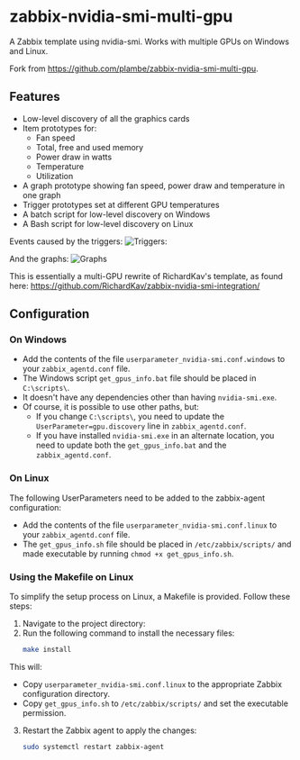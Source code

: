 # zabbix-nvidia-smi-multi-gpu
A Zabbix template using nvidia-smi. Works with multiple GPUs on Windows and Linux.

Fork from https://github.com/plambe/zabbix-nvidia-smi-multi-gpu.

## Features

- Low-level discovery of all the graphics cards
- Item prototypes for:
  - Fan speed
  - Total, free and used memory
  - Power draw in watts
  - Temperature
  - Utilization
- A graph prototype showing fan speed, power draw and temperature in one graph
- Trigger prototypes set at different GPU temperatures
- A batch script for low-level discovery on Windows
- A Bash script for low-level discovery on Linux

Events caused by the triggers:
![Triggers:](https://steemitimages.com/DQmNbgRSxa7LRbaaJszCdHbDEPM5wwCpKGUFJtibWEsBwTY/image.png)

And the graphs: 
![Graphs](https://steemitimages.com/DQmPSwfNoERQ13wrR8YeqdjSfDJpAiECXKSMzUjwaoLYkaG/image.png)

This is essentially a multi-GPU rewrite of RichardKav's template, as found here: https://github.com/RichardKav/zabbix-nvidia-smi-integration/

## Configuration

### On Windows

* Add the contents of the file `userparameter_nvidia-smi.conf.windows` to your `zabbix_agentd.conf` file.
* The Windows script `get_gpus_info.bat` file should be placed in `C:\scripts\`.
* It doesn't have any dependencies other than having `nvidia-smi.exe`.
* Of course, it is possible to use other paths, but: 
  * If you change `C:\scripts\`, you need to update the `UserParameter=gpu.discovery` line in `zabbix_agentd.conf`.
  * If you have installed `nvidia-smi.exe` in an alternate location, you need to update both the `get_gpus_info.bat` and the `zabbix_agentd.conf`.

### On Linux

The following UserParameters need to be added to the zabbix-agent configuration: 
* Add the contents of the file `userparameter_nvidia-smi.conf.linux` to your `zabbix_agentd.conf` file.
* The `get_gpus_info.sh` file should be placed in `/etc/zabbix/scripts/` and made executable by running `chmod +x get_gpus_info.sh`.

### Using the Makefile on Linux

To simplify the setup process on Linux, a Makefile is provided. Follow these steps:
1. Navigate to the project directory:
2. Run the following command to install the necessary files:
   ```bash
   make install
   ```
This will:
- Copy `userparameter_nvidia-smi.conf.linux` to the appropriate Zabbix configuration directory.
- Copy `get_gpus_info.sh` to `/etc/zabbix/scripts/` and set the executable permission.
3. Restart the Zabbix agent to apply the changes:
   ```bash
   sudo systemctl restart zabbix-agent
   ```
